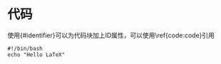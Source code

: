 
# 代码

使用{#identifier}可以为代码块加上ID属性，可以使用\ref{code:code}引用

```{#code .bash}
#!/bin/bash
echo "Hello LaTeX"
```